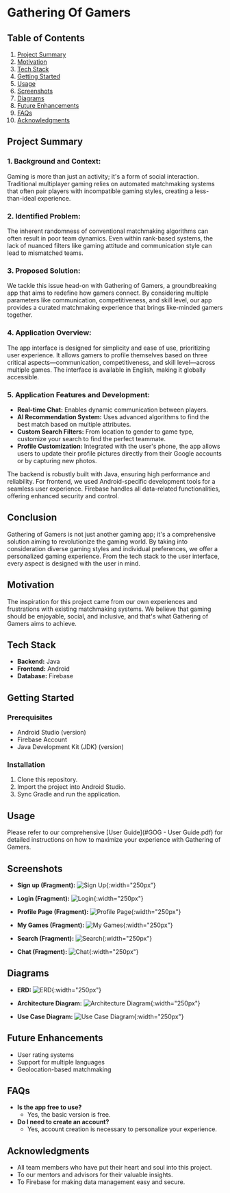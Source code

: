 # Gathering Of Gamers

## Table of Contents
1. [Project Summary](#project-summary)
2. [Motivation](#motivation)
3. [Tech Stack](#tech-stack)
4. [Getting Started](#getting-started)
5. [Usage](#usage)
6. [Screenshots](#screenshots)
7. [Diagrams](#diagrams)
8. [Future Enhancements](#future-enhancements)
9. [FAQs](#faqs)
10. [Acknowledgments](#acknowledgments)

## Project Summary

### 1. Background and Context:
Gaming is more than just an activity; it's a form of social interaction. Traditional multiplayer gaming relies on automated matchmaking systems that often pair players with incompatible gaming styles, creating a less-than-ideal experience. 

### 2. Identified Problem:
The inherent randomness of conventional matchmaking algorithms can often result in poor team dynamics. Even within rank-based systems, the lack of nuanced filters like gaming attitude and communication style can lead to mismatched teams.

### 3. Proposed Solution:
We tackle this issue head-on with Gathering of Gamers, a groundbreaking app that aims to redefine how gamers connect. By considering multiple parameters like communication, competitiveness, and skill level, our app provides a curated matchmaking experience that brings like-minded gamers together.

### 4. Application Overview:
The app interface is designed for simplicity and ease of use, prioritizing user experience. It allows gamers to profile themselves based on three critical aspects—communication, competitiveness, and skill level—across multiple games. The interface is available in English, making it globally accessible.

### 5. Application Features and Development:
- **Real-time Chat:** Enables dynamic communication between players.
- **AI Recommendation System:** Uses advanced algorithms to find the best match based on multiple attributes.
- **Custom Search Filters:** From location to gender to game type, customize your search to find the perfect teammate.
- **Profile Customization:** Integrated with the user's phone, the app allows users to update their profile pictures directly from their Google accounts or by capturing new photos.

The backend is robustly built with Java, ensuring high performance and reliability. For frontend, we used Android-specific development tools for a seamless user experience. Firebase handles all data-related functionalities, offering enhanced security and control.

## Conclusion
Gathering of Gamers is not just another gaming app; it's a comprehensive solution aiming to revolutionize the gaming world. By taking into consideration diverse gaming styles and individual preferences, we offer a personalized gaming experience. From the tech stack to the user interface, every aspect is designed with the user in mind.

## Motivation
The inspiration for this project came from our own experiences and frustrations with existing matchmaking systems. We believe that gaming should be enjoyable, social, and inclusive, and that's what Gathering of Gamers aims to achieve.

## Tech Stack
- **Backend:** Java
- **Frontend:** Android
- **Database:** Firebase

## Getting Started

### Prerequisites
- Android Studio (version)
- Firebase Account
- Java Development Kit (JDK) (version)

### Installation
1. Clone this repository.
2. Import the project into Android Studio.
3. Sync Gradle and run the application.

## Usage
Please refer to our comprehensive [User Guide](#GOG - User Guide.pdf) for detailed instructions on how to maximize your experience with Gathering of Gamers.

## Screenshots

- **Sign up (Fragment):**
  ![Sign Up](https://github.com/moranfarraj/Final-BSc-Project/assets/103493412/65a55fb9-bba3-4557-a25f-7ddb18b16ba2){:width="250px"}

- **Login (Fragment):**
  ![Login](https://github.com/moranfarraj/Final-BSc-Project/assets/103493412/96cba4db-1908-4ab9-95e0-3d2df6e697b3){:width="250px"}

- **Profile Page (Fragment):**
  ![Profile Page](https://github.com/moranfarraj/Final-BSc-Project/assets/103493412/56e575e2-0008-43c3-b178-c7a30d4224a4){:width="250px"}

- **My Games (Fragment):**
  ![My Games](https://github.com/moranfarraj/Final-BSc-Project/assets/103493412/ca862f34-87e1-4bf3-a5a6-4081d2a9174c){:width="250px"}

- **Search (Fragment):**
  ![Search](https://github.com/moranfarraj/Final-BSc-Project/assets/103493412/021c3899-dce7-4aa5-b6e0-007ae08e789a){:width="250px"}

- **Chat (Fragment):**
  ![Chat](https://github.com/moranfarraj/Final-BSc-Project/assets/103493412/fc110ad2-5d25-4749-adf6-1a9e66817f2c){:width="250px"}

## Diagrams
- **ERD:**
  ![ERD](https://github.com/moranfarraj/Final-BSc-Project/assets/103493412/a4f6df32-ad1c-49c9-9d37-0e9624676412){:width="250px"}
  
- **Architecture Diagram:**
  ![Architecture Diagram](https://github.com/moranfarraj/Final-BSc-Project/assets/103493412/4dd02a7f-9756-4e12-b7da-c3ea66787c49){:width="250px"}
  
- **Use Case Diagram:**
  ![Use Case Diagram](https://github.com/moranfarraj/Final-BSc-Project/assets/103493412/77a948fe-23bd-4635-a09d-cbcad40bbbbb){:width="250px"}


## Future Enhancements
- User rating systems
- Support for multiple languages
- Geolocation-based matchmaking

## FAQs
- **Is the app free to use?**
  - Yes, the basic version is free.
- **Do I need to create an account?**
  - Yes, account creation is necessary to personalize your experience.

## Acknowledgments
- All team members who have put their heart and soul into this project.
- To our mentors and advisors for their valuable insights.
- To Firebase for making data management easy and secure.
